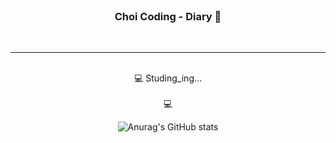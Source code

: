 <div align = center>

<br>

### Choi Coding - Diary 📓 

<br>

<!--
**96CHOI/96CHOI** is a ✨ _special_ ✨ repository because its `README.md` (this file) appears on your GitHub profile.

Here are some ideas to get you started:

- 🔭 I’m currently working on ...
- 🌱 I’m currently learning ...
- 👯 I’m looking to collaborate on ...
- 🤔 I’m looking for help with ...
- 💬 Ask me about ...
- 📫 How to reach me: ...
- 😄 Pronouns: ...
- ⚡ Fun fact: ...
-->
<hr><br>
💻 Studing_ing... <br><br> 💻
  
![Anurag's GitHub stats](https://github-readme-stats.vercel.app/api?username=96CHOI&show_icons=true&theme=radical)

</div>

